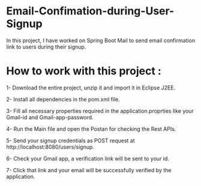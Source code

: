 # Email-Confimation-during-User-Signup
In this project, I have worked on Spring Boot Mail to send email confirmation link to users during their signup.

# How to work with this project :

1- Download the entire project, unzip it and import it in Eclipse J2EE.

2- Install all dependencies in the pom.xml file.

3- Fill all necessary properties required in the application.proprties like your Gmail-id and Gmail-app-password.

4- Run the Main file and open the Postan for checking the Rest APIs.

5- Send your signup credentials as POST request at http://localhost:8080/users/signup.

6- Check your Gmail app, a verification link will be sent to your id.

7- Click that link and your email will be successfully verified by the application.
